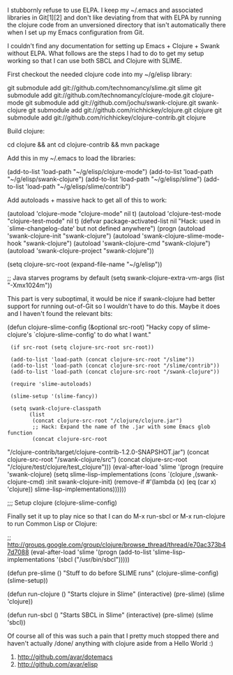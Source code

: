 I stubbornly refuse to use ELPA. I keep my ~/.emacs and associated 
libraries in Git[1][2] and don't like deviating from that with ELPA by 
running the clojure code from an unversioned directory that isn't 
automatically there when I set up my Emacs configuration from Git. 

I couldn't find any documentation for setting up Emacs + Clojure + 
Swank without ELPA. What follows are the steps I had to do to get my 
setup working so that I can use both SBCL and Clojure with SLIME. 

First checkout the needed clojure code into my ~/g/elisp library: 

   git submodule add git://github.com/technomancy/slime.git slime 
   git submodule add git://github.com/technomancy/clojure-mode.git clojure-mode 
   git submodule add git://github.com/jochu/swank-clojure.git swank-clojure 
   git submodule add git://github.com/richhickey/clojure.git clojure 
   git submodule add git://github.com/richhickey/clojure-contrib.git clojure 

Build clojure: 

   cd clojure && ant 
   cd clojure-contrib && mvn package 

Add this in my ~/.emacs to load the libraries: 

   (add-to-list 'load-path "~/g/elisp/clojure-mode") 
   (add-to-list 'load-path "~/g/elisp/swank-clojure") 
   (add-to-list 'load-path "~/g/elisp/slime") 
   (add-to-list 'load-path "~/g/elisp/slime/contrib") 

Add autoloads + massive hack to get all of this to work: 

   (autoload 'clojure-mode "clojure-mode" nil t) 
   (autoload 'clojure-test-mode "clojure-test-mode" nil t) 
   (defvar package-activated-list nil "Hack: used in 
`slime-changelog-date' but not defined anywhere") 
   (progn 
     (autoload 'swank-clojure-init "swank-clojure") 
     (autoload 'swank-clojure-slime-mode-hook "swank-clojure") 
     (autoload 'swank-clojure-cmd "swank-clojure") 
     (autoload 'swank-clojure-project "swank-clojure")) 

   (setq clojure-src-root (expand-file-name "~/g/elisp")) 

   ;; Java starves programs by default 
   (setq swank-clojure-extra-vm-args (list "-Xmx1024m")) 

This part is very suboptimal, it would be nice if swank-clojure had 
better support for running out-of-Git so I wouldn't have to do 
this. Maybe it does and I haven't found the relevant bits: 

   (defun clojure-slime-config (&optional src-root) 
     "Hacky copy of slime-clojure's `clojure-slime-config' to do what I want." 

     (if src-root (setq clojure-src-root src-root)) 

     (add-to-list 'load-path (concat clojure-src-root "/slime")) 
     (add-to-list 'load-path (concat clojure-src-root "/slime/contrib")) 
     (add-to-list 'load-path (concat clojure-src-root "/swank-clojure")) 

     (require 'slime-autoloads) 

     (slime-setup '(slime-fancy)) 

     (setq swank-clojure-classpath 
           (list 
            (concat clojure-src-root "/clojure/clojure.jar") 
            ;; Hack: Expand the name of the .jar with some Emacs glob function 
            (concat clojure-src-root 
"/clojure-contrib/target/clojure-contrib-1.2.0-SNAPSHOT.jar") 
            (concat clojure-src-root "/swank-clojure/src") 
            (concat clojure-src-root "/clojure/test/clojure/test_clojure"))) 
     (eval-after-load 'slime 
       '(progn (require 'swank-clojure) 
               (setq slime-lisp-implementations 
                     (cons `(clojure ,(swank-clojure-cmd) :init 
                                     swank-clojure-init) 
                           (remove-if #'(lambda (x) (eq (car x) 'clojure)) 
                                      slime-lisp-implementations)))))) 

   ;;; Setup clojure 
   (clojure-slime-config) 


Finally set it up to play nice so that I can do M-x run-sbcl or M-x 
run-clojure to run Common Lisp or Clojure: 

   ;; http://groups.google.com/group/clojure/browse_thread/thread/e70ac373b47d7088 
   (eval-after-load 'slime 
     '(progn 
        (add-to-list 'slime-lisp-implementations 
                     '(sbcl ("/usr/bin/sbcl"))))) 

   (defun pre-slime () 
     "Stuff to do before SLIME runs" 
     (clojure-slime-config) 
     (slime-setup)) 

   (defun run-clojure () 
     "Starts clojure in Slime" 
     (interactive) 
     (pre-slime) 
     (slime 'clojure)) 

   (defun run-sbcl () 
     "Starts SBCL in Slime" 
     (interactive) 
     (pre-slime) 
     (slime 'sbcl)) 

Of course all of this was such a pain that I pretty much stopped there 
and haven't actually /done/ anything with clojure aside from a Hello 
World :) 

1. http://github.com/avar/dotemacs 
2. http://github.com/avar/elisp
